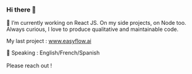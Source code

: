 ### Hi there 👋
🔭 I’m currently working on React JS. On my side projects, on Node too.<br/>
Always curious, I love to produce qualitative and maintainable code.

My last project : www.easyflow.ai

💬 Speaking : English/French/Spanish<br/><br/>
Please reach out !

<!--
**YoannBuzenet/YoannBuzenet** is a ✨ _special_ ✨ repository because its `README.md` (this file) appears on your GitHub profile.

Here are some ideas to get you started:

- 🔭 I’m currently working on ...
- 🌱 I’m currently learning ...
- 👯 I’m looking to collaborate on ...
- 🤔 I’m looking for help with ...
- 💬 Ask me about ...
- 📫 How to reach me: ...
- 😄 Pronouns: ...
- ⚡ Fun fact: ...
-->
